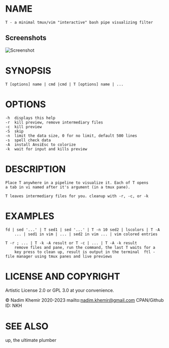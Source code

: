# NAME

	T - a minimal tmux/vim "interactive" bash pipe visualizing filter
## Screenshots

![Screenshot](https://raw.github.com/nkh/ftl/main/screenshots/ss1.png)

# SYNOPSIS
	T [options] name | cmd |cmd | T [options] name | ...

# OPTIONS
	-h	displays this help
	-r	kill preview, remove intermediary files
	-c	kill preview
	-S	skip
	-n	limit the data size, 0 for no limit, default 500 lines
	-s	spell check data
	-A	install AnsiEsc to colorize
	-k	wait for input and kills preview

# DESCRIPTION
	Place T anywhere in a pipeline to visualize it. Each of T opens
	a tab in vi named after it's argument (in a tmux pane). 
	
	T leaves intermediary files for you. cleanup with -r, -c, or -k 

# EXAMPLES

	fd | sed '...' | T sed1 | sed '...' | T -n 10 sed2 | lscolors | T -A
		... | sed1 in vim | ... | sed2 in vim ... | vim colored entries
	
	T -r ; ... | T -k -A result or T -c | ... | T -A -k result
		remove files and pane, run the command, the last T waits for a
		key press to clean up, result is output in the terminal  ftl - file manager using tmux panes and live previews

# LICENSE AND COPYRIGHT

Artistic License 2.0 or GPL 3.0 at your convenience.

© Nadim Khemir 2020-2023
mailto:nadim.khemir@gmail.com
CPAN/Github ID: NKH

# SEE ALSO

up, the ultimate plumber
